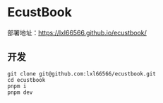 # EcustBook

部署地址：<https://lxl66566.github.io/ecustbook/>

## 开发

```
git clone git@github.com:lxl66566/ecustbook.git
cd ecustbook
pnpm i
pnpm dev
```
